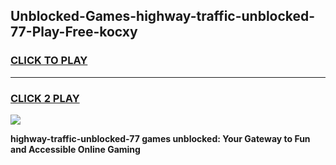 
## Unblocked-Games-highway-traffic-unblocked-77-Play-Free-kocxy
<h3>
<a href="https://premium76.site?title=highway-traffic-unblocked-77&ref=18A1">CLICK TO PLAY</a></h3>
<hr>

<h3>
<a href="https://premium76.site?title=highway-traffic-unblocked-77&ref=18A1">CLICK 2 PLAY</a>
  
</h3>

<a href="https://premium76.site?title=highway-traffic-unblocked-77&ref=18A1"><img src="https://clearcache.store/games.png"></a>


**highway-traffic-unblocked-77 games unblocked: Your Gateway to Fun and Accessible Online Gaming**
